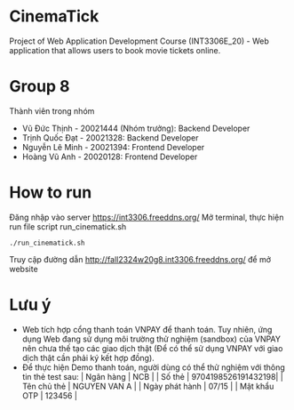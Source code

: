 # CinemaTick
Project of Web Application Development Course (INT3306E_20) - Web application that allows users to book movie tickets online.

# Group 8
Thành viên trong nhóm
- Vũ Đức Thịnh - 20021444 (Nhóm trưởng): Backend Developer
- Trịnh Quốc Đạt - 20021328: Backend Developer
- Nguyễn Lê Minh - 20021394: Frontend Developer
- Hoàng Vũ Anh - 20020128: Frontend Developer

# How to run
Đăng nhập vào server https://int3306.freeddns.org/
Mở terminal, thực hiện run file script run_cinematick.sh
```
./run_cinematick.sh
```

Truy cập đường dẫn http://fall2324w20g8.int3306.freeddns.org/ để mở website


# Lưu ý
- Web tích hợp cổng thanh toán VNPAY để thanh toán. Tuy nhiên, ứng dụng Web đang sử dụng môi trường thử nghiệm (sandbox) của VNPAY nên chưa thế tạo các giao dịch thật (Để có thể sử dụng VNPAY với giao dịch thật cần phải ký kết hợp đồng).
- Để thực hiện Demo thanh toán, người dùng có thể thử nghiệm với thông tin thẻ test sau:
| Ngân hàng      |      NCB            |
| Số thẻ         | 	9704198526191432198|
| Tên chủ thẻ    | NGUYEN VAN A        |
| Ngày phát hành | 07/15               |
| Mật khẩu OTP   | 123456              |
